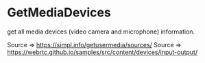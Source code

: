 # GetMediaDevices
get all media devices (video camera and microphone) information.

Source => https://simpl.info/getusermedia/sources/
Source => https://webrtc.github.io/samples/src/content/devices/input-output/
